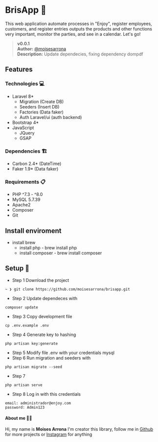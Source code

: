# BrisApp 💙
This web application automate processes in "Enjoy", register employees, customers, and register entries outputs the products and other functions very important, monitor the parties, and see in a calendar. Let's go!

>__v0.0.1__   
__Author:__ [@moisesarrona](https://github.com/mosesarrona)  
__Description:__ Update dependecies, fixing dependency dompdf

## Features

### Technologies 💻
- Laravel 8*
    - Migration (Create DB)
    - Seeders (Insert DB)
    - Factories (Data faker)
    - Auth Laravel/ui (auth backend)
- Bootstrap 4*
- JavaScript
    - JQuery
    - GSAP

### Dependencies 🏗️
- Carbon 2.4* (DateTime)
- Faker 1.9* (Data faker)

### Requirements 📋
- PHP ^7.3 - ^8.0
- MySQL 5.7.39
- Apache2 
- Composer 
- Git

## Install enviroment 
- install brew
    - install php - brew install php
    - install composer - brew install composer

## Setup 🚀

- Step 1
Download the project
```
~ ❯ git clone https://github.com/moisesarrona/brisapp.git
```
- Step 2
Update dependeces with
```
composer update
```
- Step 3
Copy development file
```
cp .env.example .env
```
- Step 4
Generate key to hashing
```
php artisan key:generate
```
- Step 5
Modify file .env with your credentials mysql
- Step 6
Run migration and seeders with
````
php artisan migrate --seed
````
- Step 7
````
php artisan serve
````
- Step 8
Log in  with this credentials
````
email: administrador@enjoy.com
password: Admin123
````


#### About me 👨‍💻
Hi, my name is **Moises Arrona** I'm creator this library, follow me in [Github](https://github.com/mosesarrona) for more projects or [Instagram](https://www.instagram.com/moisesarrona/) for anything